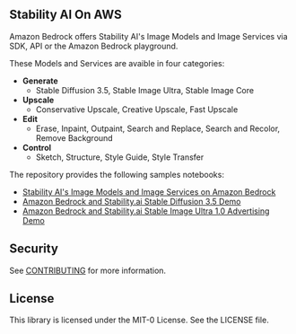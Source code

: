 ## Stability AI On AWS 

Amazon Bedrock offers Stability AI's Image Models and Image Services via SDK, API or the Amazon Bedrock playground. 

These Models and Services are avaible in four categories:

- **Generate**
    - Stable Diffusion 3.5, Stable Image Ultra, Stable Image Core
- **Upscale**
    - Conservative Upscale, Creative Upscale, Fast Upscale
- **Edit**
    - Erase, Inpaint, Outpaint, Search and Replace, Search and Recolor, Remove Background 
- **Control**
    - Sketch, Structure, Style Guide, Style Transfer

The repository provides the following samples notebooks:

- [Stability AI's Image Models and Image Services on Amazon Bedrock](./stability-ai-image-services/stability-ai-image-services-sample-notebook.ipynb)
- [Amazon Bedrock and Stability.ai Stable Diffusion 3.5 Demo](./stablediffusion-game-demo/bedrock_SD3_game_demo.ipynb)
- [Amazon Bedrock and Stability.ai Stable Image Ultra 1.0 Advertising Demo](./stablediffusion-ad-demo/bedrock_SD3_adblog_demo-mna.ipynb)



## Security

See [CONTRIBUTING](CONTRIBUTING.md#security-issue-notifications) for more information.

## License

This library is licensed under the MIT-0 License. See the LICENSE file.

